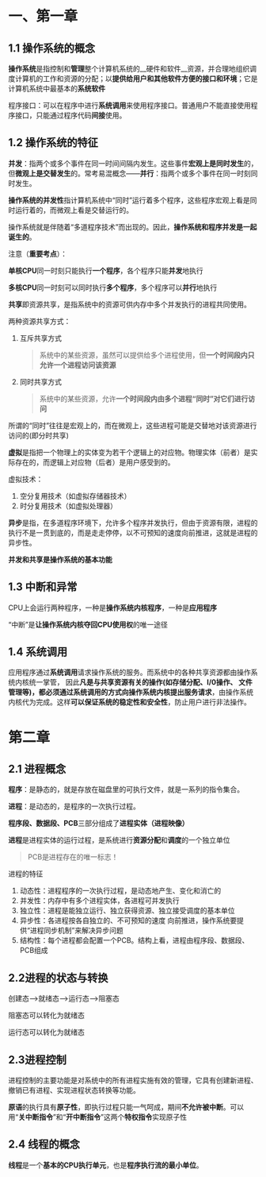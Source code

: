 # 一、第一章

## 1.1 操作系统的概念

**操作系统**是指控制和**管理**整个计算机系统的__硬件和软件__资源，并合理地组织调度计算机的工作和资源的分配；以**提供给用户和其他软件方便的接口和环境**；它是计算机系统中最基本的**系统软件**

程序接口：可以在程序中进行**系统调用**来使用程序接口。普通用户不能直接使用程序接口，只能通过程序代码**间接**使用。

## 1.2 操作系统的特征

 **并发**：指两个或多个事件在同一时间间隔内发生。这些事件**宏观上是同时发生**的，但**微观上是交替发生**的。常考易混概念——**并行**：指两个或多个事件在同一时刻同时发生。

**操作系统的并发性**指计算机系统中“同时”运行着多个程序，这些程序宏观上看是同时运行着的，而微观上看是交替运行的。

操作系统就是伴随着“多道程序技术”而出现的。因此，**操作系统和程序并发是一起诞生的**。

注意（**重要考点**）：

**单核CPU**同一时刻只能执行**一个程序**，各个程序只能**并发**地执行

**多核CPU**同一时刻可以同时执行**多个程序**，多个程序可以**并行**地执行

**共享**即资源共享，是指系统中的资源可供内存中多个并发执行的进程共同使用。

两种资源共享方式：

 1. 互斥共享方式

    > 系统中的某些资源，虽然可以提供给多个进程使用，但**一个时间段内只允许一个进程访问该资源**

 2. 同时共享方式

    > 系统中的某些资源，允许**一个时间段内由多个进程“同时”对它们进行访问**

所谓的“同时”往往是宏观上的，而在微观上，这些进程可能是交替地对该资源进行访问的(即分时共享)

**虚拟**是指把一个物理上的实体变为若干个逻辑上的对应物。物理实体（前者）是实际存在的，而逻辑上对应物（后者）是用户感受到的。

虚拟技术：

1. 空分复用技术（如虚拟存储器技术）
2. 时分复用技术（如虚拟处理器）

**异步**是指，在多道程序环境下，允许多个程序并发执行，但由于资源有限，进程的执行不是一贯到底的，而是走走停停，以不可预知的速度向前推进，这就是进程的异步性。

**并发和共享是操作系统的基本功能**

## 1.3 中断和异常

CPU上会运行两种程序，一种是**操作系统内核程序**，一种是**应用程序**

“中断”是**让操作系统内核夺回CPU使用权**的唯一途径

## 1.4 系统调用

应用程序通过**系统调用**请求操作系统的服务。而系统中的各种共享资源都由操作系统内核统一掌管， 因此**凡是与共享资源有关的操作(如存储分配、I/0操作、 文件管理等)，都必须通过系统调用的方式向操作系统内核提出服务请求**，由操作系统内核代为完成。这样**可以保证系统的稳定性和安全性**，防止用户进行非法操作。

# 第二章

## 2.1 进程概念

**程序**：是静态的，就是存放在磁盘里的可执行文件，就是一系列的指令集合。

**进程**：是动态的，是程序的一次执行过程。

 **程序段、数据段、PCB**三部分组成了**进程实体（进程映像）**

**进程**是进程实体的运行过程，是系统进行**资源分配**和**调度**的一个独立单位

> PCB是进程存在的唯一标志！

进程的特征

1. 动态性：进程程序的一次执行过程，是动态地产生、变化和消亡的
2. 并发性：内存中有多个进程实体，各进程可并发执行
3. 独立性：进程是能独立运行、独立获得资源、独立接受调度的基本单位
4. 异步性：各进程按各自独立的、不可预知的速度 向前推进，操作系统要提供“进程同步机制”来解决异步问题
5. 结构性：每个进程都会配置一个PCB。结构上看，进程由程序段、数据段、PCB组成

## 2.2进程的状态与转换

创建态——>就绪态——>运行态——>阻塞态

阻塞态可以转化为就绪态

运行态可以转化为就绪态

##  2.3进程控制

进程控制的主要功能是对系统中的所有进程实施有效的管理，它具有创建新进程、撤销已有进程、实现进程状态转换等功能。

**原语**的执行具有**原子性**，即执行过程只能一气呵成，期间**不允许被中断**。可以用“**关中断指令**”和“**开中断指令**”这两个**特权指令**实现原子性

## 2.4 线程的概念

**线程**是一个**基本的CPU执行单元**，也是**程序执行流的最小单位**。
